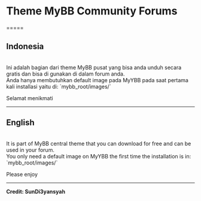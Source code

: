 <h1>Theme MyBB Community Forums</h1>
=====
<h2>Indonesia</h2>
<br>
Ini adalah bagian dari theme MyBB pusat yang bisa anda unduh secara gratis dan bisa di gunakan di dalam forum anda. <br>
Anda hanya membutuhkan default image pada MyYBB pada saat pertama kali installasi yaitu di: `mybb_root/images/` <br>

Selamat menikmati
<br>
<hr>
<h2>English</h2>
<br>
It is part of MyBB central theme that you can download for free and can be used in your forum. <br>
You only need a default image on MyYBB the first time the installation is in: `mybb_root/images/` <br>

Please enjoy
<hr>
<strong>Credit: SunDi3yansyah</strong>
